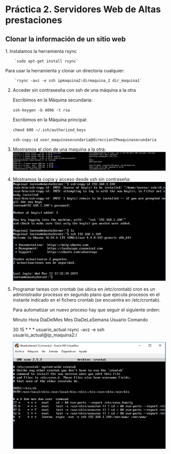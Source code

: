 <H1>Práctica 2. Servidores Web de Altas prestaciones</H1>
<H2>Clonar la información de un sitio web</H2>
	1. Instalamos la herramienta rsync
	
  		`sudo apt-get install rsync`
  
 Para usar la herramienta y clonar un directoria cualquier: 
 
   		`rsync -avz -e ssh ipmaquina2:dirmaquina_2 dir_maquina1`
   
2. Acceder sin contrasesña con ssh de una máquina a la otra

	Escribimos en la Máquina secundaria:

  	`ssh-keygen -b 4096 -t rsa`
  
	Escribimos en la Máquina principal:

  	`chmod 600 ~/.ssh/authorized_keys`
  
  	`ssh-copy-id user_maquinasecundaria@direccionIPmaquinasecundaria`
  
3. Mostramos el clon de una maquina a la otra:
 	![img](https://github.com/lorcaspal/SWAP1819/blob/master/practica2/images/ClonM1.PNG)
 4. Mostramos la copia y acceso desde ssh sin contraseña:
 	![img](https://github.com/lorcaspal/SWAP1819/blob/master/practica2/images/copiaYaccesoSinClaveM1.PNG)
 5. Programar tareas con crontab (se ubica en /etc/crontab) cron es un administrador procesos en segundo plano que ejecuta procesos en el instante indicado en el fichero crontab (se encuentra en /etc/crontab).

  	Para automatizar un nuevo proceso hay que seguir el siguiente orden:

  	Minuto Hora DiaDelMes Mes DiaDeLaSemana Usuario Comando

  	30 15 * * * usuario_actual rsync -avz -e ssh usuario_actual@ip_maquina2:/

	![img](https://github.com/lorcaspal/SWAP1819/blob/master/practica2/images/Crontab.PNG)
